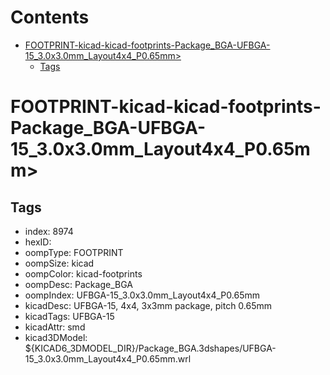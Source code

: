 



Contents
========

* [FOOTPRINT-kicad-kicad-footprints-Package_BGA-UFBGA-15_3.0x3.0mm_Layout4x4_P0.65mm>](#footprint-kicad-kicad-footprints-package_bga-ufbga-15_30x30mm_layout4x4_p065mm)
	* [Tags](#tags)

# FOOTPRINT-kicad-kicad-footprints-Package_BGA-UFBGA-15_3.0x3.0mm_Layout4x4_P0.65mm>

## Tags

- index: 8974
- hexID: 
- oompType: FOOTPRINT
- oompSize: kicad
- oompColor: kicad-footprints
- oompDesc: Package_BGA
- oompIndex: UFBGA-15_3.0x3.0mm_Layout4x4_P0.65mm
- kicadDesc: UFBGA-15, 4x4, 3x3mm package, pitch 0.65mm
- kicadTags: UFBGA-15
- kicadAttr: smd
- kicad3DModel: ${KICAD6_3DMODEL_DIR}/Package_BGA.3dshapes/UFBGA-15_3.0x3.0mm_Layout4x4_P0.65mm.wrl
